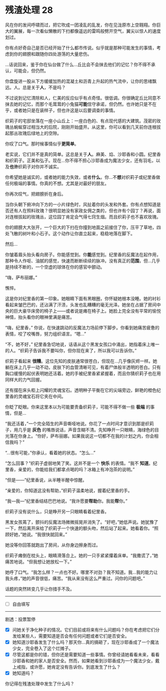 # 残渣处理 28

风在你的发间呼啸而过，把它吹成一团凌乱的乱发，你在见泷原市上空翱翔。你巨大的翼展，每一次看似懒散的下扫都像遥远的雷鸣般劈开空气，翼尖以惊人的速度划过。

你有点好奇自己是否已经开始了什么都市传说。似乎就是那种可能发生的事情，考虑到你的翅膀和跟随你四处游荡的大量悲伤。

...话说回来，鉴于你在仙台做了什么...丘比会不会抹去他们的记忆？你不得不承认，可能会，但仍然。

你盘旋进一股从下方缓缓加热的混凝土和沥青上升起的热气流中，让你的思绪飘远。人。总是关于**人**，不是吗？

不过说到记忆清除和人，仁美的反应似乎有点奇怪。很低调。你很确定丘比同意不抹去她的记忆，而那个毛茸茸的小兔猫**可能**信守承诺，但仍然。也许她只是不在乎，或者她只是在装样子，但也许这是以后要调查的事情。

织莉子的宅邸坐落在一座小山丘上：一座白色的、有点现代感的大建筑。茂密的玫瑰丛蜿蜒穿过相当大的后院，刚刚开始盛开。从这里，你可以看到几天前你连根拔起那丛玫瑰后绿地上的空隙。

你叹了口气。那时候事情似乎**更简单**。

老实说，它们并不是真的简单。这总是关于**人**。麻美、焰、沙耶香和小圆。纪里香和织莉子。正美和弘子。现在...你不得不担心沙耶香成为魔法少女，还有羽毛，以及**也许**织莉子对你并不诚实。

你希望她是诚实的，或者她的能力失效，或者**什么**。你...不**想**对织莉子或纪里香做任何极端的事情。你真的不想。尤其是对最好的朋友。

你再次叹气，把翅膀折在身后。

当你头朝下俯冲向下方的一小片绿色时，风扯着你的头发和外套。你有点想知道是否还有人在照料玫瑰？很明显她没有家政女佣之类的，但也许有个园丁？再说，面对连根拔起的玫瑰丛，这位园丁肯定会气得七窍生烟。而且织莉子也不喜欢玫瑰。

你的翅膀大大张开，一个巨大的下扫在你撞到地面之前接住了你，压平了草地，四处飞散的树叶和小石子。这个动作让你直立起来，稳稳地落在脚下。

然后...

你皱着眉头抬头看向房子。你能感觉到。你**能**感觉到。纪里香的反魔法在起作用，那种令人作呕、油腻的感觉，快速而断断续续的脉冲。没有真正的**范围**，但...几乎是持续不断的，一个空虚的球体在你的感官中颤动。

“嗨，萨布丽娜。”

憔悴。

这是你对纪里香的第一印象。她眼睛下面有黑眼圈，你怀疑她根本没睡。她的衬衫看起来皱巴巴的，还沾满了汗渍，头发也乱糟糟的毫无光泽。她坐在占据了房间中央的巨大豪华床旁的椅子上——或者说是瘫在椅子上。她脸上完全没有平常的愉悦神情，抬头看你的眼神里满是痛苦。

“嗨，纪里香，” 你说，在快速跳动的反魔法力场前停下脚步。你看到她痛苦疲惫的表情，咬了咬嘴唇，努力组织语言。“嗯...”

“不，她不好，” 纪里香急切地说，话语从这个黑发女孩口中涌出，她指着床上唯一的人。“织莉子告诉我不要叫你，但你现在来了，所以我可以告诉你。”

织莉子看起来 **很糟**。这位先知的皮肤通常很苍白，但现在...几乎像灰烬一样。她躺在床上几乎一动不动，皮肤下的血管清晰可见，有着尸体般半透明的苍白。只有胸口缓慢的起伏表明她还活着。她的手被纪里香紧紧握着，而且你猜织莉子也在用同样大的力气回握。

还有摆在床头柜上闪耀的灵魂宝石。透明种子平衡在它的尖端旁边，鲜艳的橙色纪里香的灵魂宝石将它夹在中间。

你眨了眨眼。你来这里本以为可能要责备织莉子，可能不得不做一些 **极端** 的事情，但是...

“我还活着，”一个完全陌生的声音嘶哑地说。你花了一点时间才意识到那是织莉子，用几乎是 **灰色** 的嘴唇说话，声音含糊不清。先知睁开一只眼睛，海绿色的目光落在你身上。“你好，萨布丽娜。如果我说这一切都不在我的计划之内，你会相信我吗？”

“...很有可能，”你承认，看着她的状态。“怎么...”

“怎么回事？”织莉子虚弱地笑了笑。这并不是一个 **快乐** 的表情。“我不 **知道**。纪里香，亲爱的，你能给我们都拿点喝的吗？冰箱上有冲泡茶的说明。”

“但是——”纪里香说，从半睡半醒中惊醒。

“亲爱的，你知道这没有帮助，”织莉子温柔地说，握着纪里香的手。

“我—我—”纪里香结结巴巴地说。“我许愿要**帮助**你。我能**帮**你。”

织莉子没有说什么，只是睁开另一只眼睛看着纪里香。

黑发女孩蔫了，颤抖的反魔法场微微摇晃并消失了。“好吧，”她低声说。她犹豫了一下，然后离开床给了织莉子一个快速的额头吻，然后站了起来。她看着你。“照顾好她，”她说。“我很快就回来。”

她没等你回答就跑出了房间，从你身边擦身而过。

织莉子瘫倒在枕头上，眼睛滑落合上。她的一只手紧紧攥着床单。“我撒谎了，”她痛苦地说。“但我想让她放松一下。”

她呼了口气。“我怎么样？一点也不好。哪里不对劲？我不知道。我...我的能力让我头疼，”她的声音很低，痛苦。“我从来没有这么严重过。问你的问题吧。”

话题的突然转变几乎让你措手不及。

---

- [ ] 自由填写

---

剧透：投票暂停

- [x] 问她关于净化种子的情况。它们目前或将来有什么问题吗？你在考虑把它们分发给某些人，需要知道是否会有任何问题或者它们是否安全。
- [x] 她知道沙耶香发生了什么吗？那天你...真的搞砸了，现在沙耶香成了一个魔法少女，完全卷入了这个烂摊子。  
- [x] 尽管这都是你的错，但你还是需要知道一些事情。你曾经请她看看未来，看看沙耶香和她的家人是否安全。然而，如果她看到沙耶香成为一个魔法少女，戴上戒指，或许愿，她肯定没有告诉你。到底发生了什么？
- [x] 她知道吗？

你记得在残渣处理中发生了什么吗？
